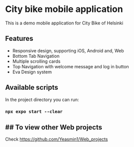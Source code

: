 # City bike mobile application
This is a demo mobile application for City Bike of Helsinki

## Features
- Responsive design, supporting iOS, Android and, Web
- Bottom Tab Navigation
- Multiple scrolling cards
- Top Navigation with welcome message and log in button
- Eva Design system

## Available scripts
In the project directory you can run:

### `npx expo start --clear`

## ## To view other Web projects

Check <https://github.com/Yeasmin1/Web_projects>

